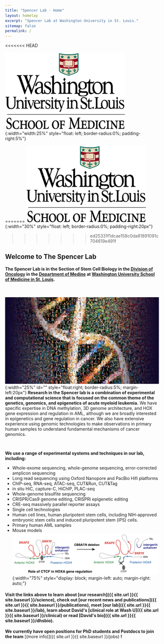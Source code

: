 ```yaml
---
title: "Spencer Lab - Home"
layout: homelay
excerpt: "Spencer Lab at Washington University in St. Louis."
sitemap: false
permalink: /
---
```

<<<<<<< HEAD

![cap](/images/logopic/wusm.png){:width="width:25%"
style="float: left; border-radius:0%; padding-right:5%"}

=======
![cap](/images/logopic/wusm.png){:width="30%"
style="float: left; border-radius:0%; padding-right:20px"}
>>>>>>> ed25331f1dcae158c0da81891091c704619e491f
## Welcome to The Spencer Lab ##
#### The Spencer Lab is in the Section of Stem Cell Biology in the [Division of Oncology](https://oncology.wustl.edu/) in the [Department of Medine](https://internalmedicine.wustl.edu/) at [Washington University School of Medicine in St. Louis](https://medicine.wustl.edu/). ####

<br/>

![Human Genome](/images/respic/humangenome.jpg){:width="25%"
  id="" style="float:right; border-radius:5%; margin-left:20px"} **Research in the Spencer lab is a combination of experimental and
  computational science that is focused on the common theme of the
  genetics, genomics, and epigenetics of acute
  myeloid leukemia.** We have specific expertise in DNA methylation, 3D genome architecture, and
  HOX gene expression and regulation in AML, although we are broadly interested in
  epigenetics and gene regulation in cancer. We also have extensive
  experience using genomic technologies to make observations in
  primary human samples to understand fundamental mechanisms of
  cancer genomics.

<br/>

**We use a range of experimental systems and techniques in our lab, including:**
  * Whole-exome sequencing, whole-genome sequencing, error-corrected
    amplicon sequencing
  * Long read sequencing using Oxford Nanopore and PacBio Hifi platforms
  * ChIP-seq, RNA-seq, ATAC-seq, CUT&Run, CUT&Tag
  * in situ HiC, capture-C, HiChIP, PLAC-seq
  * Whole-genome bisulfite sequencing
  * CRISPR/Cas9 genome editing, CRISPRi epigenetic editing
  * CRE-seq massively parallel reporter assays
  * Single cell technologies
  * Human cell lines, human pluripotent stem cells, including NIH-approved embryonic
  stem cells and induced pluripotent stem (iPS) cells.
  * Primary human AML samples
  * Mouse models
![HOXA locus](/images/respic/hoxamodel.png){:width="75%"
style="display: block; margin-left: auto; margin-right: auto;"} <br/>

#### Visit the links above to learn about [our research]({{ site.url }}{{ site.baseurl }}/science), check out [our recent news and publications]({{ site.url }}{{ site.baseurl }}/publications), meet [our lab]({{ site.url }}{{ site.baseurl }}/lab), learn about David's [clinical role at Wash U]({{ site.url }}{{ site.baseurl }}/clinical) or read [David's bio]({{ site.url }}{{ site.baseurl }}/dhsbio).

**We currently have open positions for PhD students and Postdocs to join the team** [(more info)]({{ site.url }}{{ site.baseurl }}/jobs) **!**
